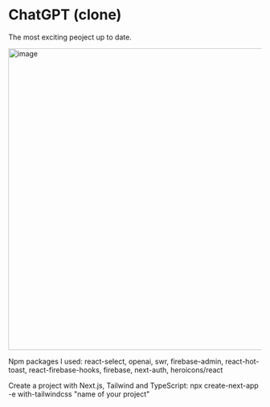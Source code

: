 # ChatGPT (clone)

The most exciting peoject up to date. 

<img src="https://user-images.githubusercontent.com/85371429/218442922-0221c5bc-0973-4a3a-a565-995a101ef55f.gif" alt="image" width="600"/>

Npm packages I used: react-select, openai, swr, firebase-admin, react-hot-toast, react-firebase-hooks, firebase, next-auth, heroicons/react

Create a project with Next.js, Tailwind and TypeScript: npx create-next-app -e with-tailwindcss "name of your project"
